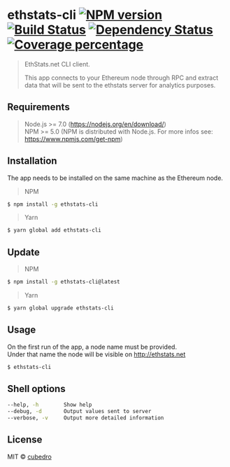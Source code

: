 # ethstats-cli [![NPM version][npm-image]][npm-url] [![Build Status][travis-image]][travis-url] [![Dependency Status][daviddm-image]][daviddm-url] [![Coverage percentage][coveralls-image]][coveralls-url]

> EthStats.net CLI client.  
>   
>
> This app connects to your Ethereum node through RPC and extract data that will be sent to the ethstats server for analytics purposes.

## Requirements
> Node.js >= 7.0 (https://nodejs.org/en/download/)  
> NPM >= 5.0 (NPM is distributed with Node.js. For more infos see: https://www.npmjs.com/get-npm)

## Installation

The app needs to be installed on the same machine as the Ethereum node.
> NPM
```sh
$ npm install -g ethstats-cli
```

> Yarn
```sh
$ yarn global add ethstats-cli
```

## Update

> NPM
```sh
$ npm install -g ethstats-cli@latest
```

> Yarn
```sh
$ yarn global upgrade ethstats-cli
```

## Usage

On the first run of the app, a node name must be provided.   
Under that name the node will be visible on http://ethstats.net 
```sh
$ ethstats-cli
```

## Shell options

```sh
--help, -h        Show help
--debug, -d       Output values sent to server
--verbose, -v     Output more detailed information
```

## License

MIT © [cubedro]()

[npm-image]: https://badge.fury.io/js/ethstats-cli.svg
[npm-url]: https://npmjs.org/package/ethstats-cli
[travis-image]: https://travis-ci.org/EthStats/client-node.svg?branch=master
[travis-url]: https://travis-ci.org/EthStats/client-node
[daviddm-image]: https://david-dm.org/EthStats/client-node.svg?theme=shields.io
[daviddm-url]: https://david-dm.org/EthStats/client-node
[coveralls-image]: https://coveralls.io/repos/EthStats/client-node/badge.svg
[coveralls-url]: https://coveralls.io/r/EthStats/client-node
